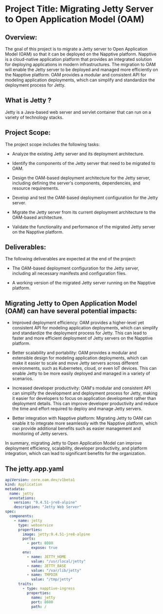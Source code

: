 # Project Title: Migrating Jetty Server to Open Application Model (OAM)

## Overview:

The goal of this project is to migrate a Jetty server to Open Application Model (OAM) so that it can be deployed on the Napptive platform. Napptive is a cloud-native application platform that provides an integrated solution for deploying applications in modern infrastructures. The migration to OAM will enable the Jetty server to be deployed and managed more efficiently on the Napptive platform. OAM provides a modular and consistent API for modeling application deployments, which can simplify and standardize the deployment process for Jetty.

## What is Jetty ?
Jetty is a Java-based web server and servlet container that can run on a variety of technology stacks. 

## Project Scope:

The project scope includes the following tasks:

- Analyze the existing Jetty server and its deployment architecture.

- Identify the components of the Jetty server that need to be migrated to OAM.

- Design the OAM-based deployment architecture for the Jetty server, including defining the server's components, dependencies, and resource requirements.

- Develop and test the OAM-based deployment configuration for the Jetty server.

- Migrate the Jetty server from its current deployment architecture to the OAM-based architecture.

- Validate the functionality and performance of the migrated Jetty server on the Napptive platform.

## Deliverables:

The following deliverables are expected at the end of the project:

- The OAM-based deployment configuration for the Jetty server, including all necessary manifests and configuration files.

- A working version of the migrated Jetty server running on the Napptive platform.

## Migrating Jetty to Open Application Model (OAM) can have several potential impacts:

- Improved deployment efficiency: OAM provides a higher-level yet consistent API for modeling application deployments, which can simplify and standardize the deployment process for Jetty. This can lead to faster and more efficient deployment of Jetty servers on the Napptive platform.

- Better scalability and portability: OAM provides a modular and extensible design for modeling application deployments, which can make it easier to scale and move Jetty servers across different environments, such as Kubernetes, cloud, or even IoT devices. This can enable Jetty to be more easily deployed and managed in a variety of scenarios.

- Increased developer productivity: OAM's modular and consistent API can simplify the development and deployment process for Jetty, making it easier for developers to focus on application development rather than deployment details. This can improve developer productivity and reduce the time and effort required to deploy and manage Jetty servers.

- Better integration with Napptive platform: Migrating Jetty to OAM can enable it to integrate more seamlessly with the Napptive platform, which can provide additional benefits such as easier management and monitoring of Jetty servers.

In summary, migrating Jetty to Open Application Model can improve deployment efficiency, scalability, developer productivity, and platform integration, which can lead to significant benefits for the organization.

## The jetty.app.yaml
```yaml
apiVersion: core.oam.dev/v1beta1
kind: Application
metadata:
  name: jetty
  annotations:
    version: "9.4.51-jre8-alpine"
    description: "Jetty Web Server"
spec:
  components:
    - name: jetty
      type: webservice
      properties:
        image: jetty:9.4.51-jre8-alpine
        ports:
          - port: 8080
            expose: true
        env:
          - name: JETTY_HOME
            value: "/usr/local/jetty"
          - name: JETTY_BASE
            value: "/var/lib/jetty"
          - name: TMPDIR
            value: "/tmp/jetty"
      traits:
        - type: napptive-ingress
          properties:
            name: jetty
            port: 8080
            path: /
```